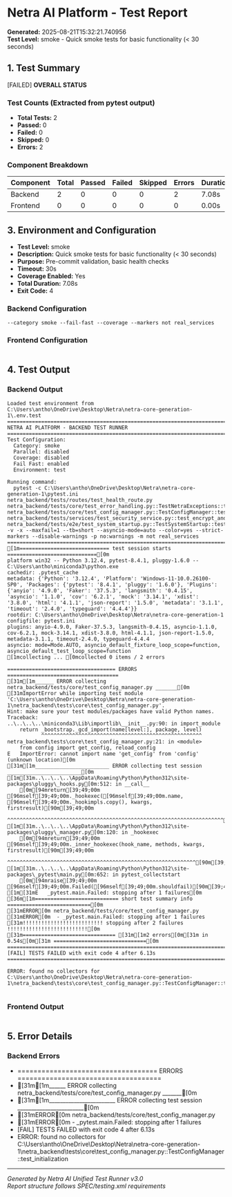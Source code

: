 # Netra AI Platform - Test Report

**Generated:** 2025-08-21T15:32:21.740956  
**Test Level:** smoke - Quick smoke tests for basic functionality (< 30 seconds)  

## 1. Test Summary

[FAILED] **OVERALL STATUS**

### Test Counts (Extracted from pytest output)
- **Total Tests:** 2
- **Passed:** 0 
- **Failed:** 0
- **Skipped:** 0
- **Errors:** 2

### Component Breakdown

| Component | Total | Passed | Failed | Skipped | Errors | Duration | Status |
|-----------|-------|--------|--------|---------|--------|----------|--------|
| Backend   | 2 | 0 | 0 | 0 | 2 | 7.08s | [FAILED] |
| Frontend  | 0 | 0 | 0 | 0 | 0 | 0.00s | [SKIPPED] |

## 3. Environment and Configuration

- **Test Level:** smoke
- **Description:** Quick smoke tests for basic functionality (< 30 seconds)
- **Purpose:** Pre-commit validation, basic health checks
- **Timeout:** 30s
- **Coverage Enabled:** Yes
- **Total Duration:** 7.08s
- **Exit Code:** 4

### Backend Configuration
```
--category smoke --fail-fast --coverage --markers not real_services
```

### Frontend Configuration
```

```

## 4. Test Output

### Backend Output
```
Loaded test environment from C:\Users\antho\OneDrive\Desktop\Netra\netra-core-generation-1\.env.test
================================================================================
NETRA AI PLATFORM - BACKEND TEST RUNNER
================================================================================
Test Configuration:
  Category: smoke
  Parallel: disabled
  Coverage: disabled
  Fail Fast: enabled
  Environment: test

Running command:
  pytest -c C:\Users\antho\OneDrive\Desktop\Netra\netra-core-generation-1\pytest.ini netra_backend/tests/routes/test_health_route.py netra_backend/tests/core/test_error_handling.py::TestNetraExceptions::test_configuration_error netra_backend/tests/core/test_config_manager.py::TestConfigManager::test_initialization netra_backend/tests/services/test_security_service.py::test_encrypt_and_decrypt netra_backend/tests/e2e/test_system_startup.py::TestSystemStartup::test_configuration_loading -v -x --maxfail=1 --tb=short --asyncio-mode=auto --color=yes --strict-markers --disable-warnings -p no:warnings -m not real_services
================================================================================
[1m============================= test session starts =============================[0m
platform win32 -- Python 3.12.4, pytest-8.4.1, pluggy-1.6.0 -- C:\Users\antho\miniconda3\python.exe
cachedir: .pytest_cache
metadata: {'Python': '3.12.4', 'Platform': 'Windows-11-10.0.26100-SP0', 'Packages': {'pytest': '8.4.1', 'pluggy': '1.6.0'}, 'Plugins': {'anyio': '4.9.0', 'Faker': '37.5.3', 'langsmith': '0.4.15', 'asyncio': '1.1.0', 'cov': '6.2.1', 'mock': '3.14.1', 'xdist': '3.8.0', 'html': '4.1.1', 'json-report': '1.5.0', 'metadata': '3.1.1', 'timeout': '2.4.0', 'typeguard': '4.4.4'}}
rootdir: C:\Users\antho\OneDrive\Desktop\Netra\netra-core-generation-1
configfile: pytest.ini
plugins: anyio-4.9.0, Faker-37.5.3, langsmith-0.4.15, asyncio-1.1.0, cov-6.2.1, mock-3.14.1, xdist-3.8.0, html-4.1.1, json-report-1.5.0, metadata-3.1.1, timeout-2.4.0, typeguard-4.4.4
asyncio: mode=Mode.AUTO, asyncio_default_fixture_loop_scope=function, asyncio_default_test_loop_scope=function
[1mcollecting ... [0mcollected 0 items / 2 errors

=================================== ERRORS ====================================
[31m[1m______ ERROR collecting netra_backend/tests/core/test_config_manager.py _______[0m
[31mImportError while importing test module 'C:\Users\antho\OneDrive\Desktop\Netra\netra-core-generation-1\netra_backend\tests\core\test_config_manager.py'.
Hint: make sure your test modules/packages have valid Python names.
Traceback:
..\..\..\..\miniconda3\Lib\importlib\__init__.py:90: in import_module
    return _bootstrap._gcd_import(name[level:], package, level)
           ^^^^^^^^^^^^^^^^^^^^^^^^^^^^^^^^^^^^^^^^^^^^^^^^^^^^
netra_backend\tests\core\test_config_manager.py:21: in <module>
    from config import get_config, reload_config
E   ImportError: cannot import name 'get_config' from 'config' (unknown location)[0m
[31m[1m________________________ ERROR collecting test session ________________________[0m
[1m[31m..\..\..\..\AppData\Roaming\Python\Python312\site-packages\pluggy\_hooks.py[0m:512: in __call__
    [0m[94mreturn[39;49;00m [96mself[39;49;00m._hookexec([96mself[39;49;00m.name, [96mself[39;49;00m._hookimpls.copy(), kwargs, firstresult)[90m[39;49;00m
           ^^^^^^^^^^^^^^^^^^^^^^^^^^^^^^^^^^^^^^^^^^^^^^^^^^^^^^^^^^^^^^^^^^^^^^[90m[39;49;00m
[1m[31m..\..\..\..\AppData\Roaming\Python\Python312\site-packages\pluggy\_manager.py[0m:120: in _hookexec
    [0m[94mreturn[39;49;00m [96mself[39;49;00m._inner_hookexec(hook_name, methods, kwargs, firstresult)[90m[39;49;00m
           ^^^^^^^^^^^^^^^^^^^^^^^^^^^^^^^^^^^^^^^^^^^^^^^^^^^^^^^^^^^^^[90m[39;49;00m
[1m[31m..\..\..\..\AppData\Roaming\Python\Python312\site-packages\_pytest\main.py[0m:652: in pytest_collectstart
    [0m[94mraise[39;49;00m [96mself[39;49;00m.Failed([96mself[39;49;00m.shouldfail)[90m[39;49;00m
[1m[31mE   _pytest.main.Failed: stopping after 1 failures[0m
[36m[1m=========================== short test summary info ===========================[0m
[31mERROR[0m netra_backend/tests/core/test_config_manager.py
[31mERROR[0m  - _pytest.main.Failed: stopping after 1 failures
[31m!!!!!!!!!!!!!!!!!!!!!!!!!! stopping after 2 failures !!!!!!!!!!!!!!!!!!!!!!!!!![0m
[31m============================== [31m[1m2 errors[0m[31m in 0.54s[0m[31m ==============================[0m
================================================================================
[FAIL] TESTS FAILED with exit code 4 after 6.13s
================================================================================

ERROR: found no collectors for C:\Users\antho\OneDrive\Desktop\Netra\netra-core-generation-1\netra_backend\tests\core\test_config_manager.py::TestConfigManager::test_initialization


```

### Frontend Output
```

```

## 5. Error Details

### Backend Errors
- =================================== ERRORS ====================================
- [31m[1m______ ERROR collecting netra_backend/tests/core/test_config_manager.py _______[0m
- [31m[1m________________________ ERROR collecting test session ________________________[0m
- [31mERROR[0m netra_backend/tests/core/test_config_manager.py
- [31mERROR[0m  - _pytest.main.Failed: stopping after 1 failures
- [FAIL] TESTS FAILED with exit code 4 after 6.13s
- ERROR: found no collectors for C:\Users\antho\OneDrive\Desktop\Netra\netra-core-generation-1\netra_backend\tests\core\test_config_manager.py::TestConfigManager::test_initialization

---
*Generated by Netra AI Unified Test Runner v3.0*  
*Report structure follows SPEC/testing.xml requirements*
